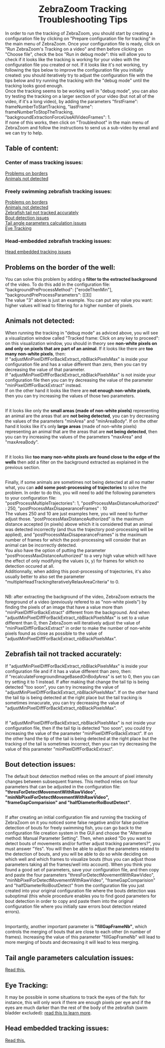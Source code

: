 <H1 CLASS="western" style="text-align:center;">ZebraZoom Tracking Troubleshooting Tips</H1>

In order to run the tracking of ZebraZoom, you should start by creating a configuration file by clicking on "Prepare configuration file for tracking" in the main menu of ZebraZoom. Once your configuration file is ready, click on "Run ZebraZoom's Tracking on a video" and then before clicking on "Choose file", check the box "Run in debug mode": this will allow you to check if it looks like the tracking is working for your video with the configuration file you created or not. If it looks like it's not working, try following the tips below to improve the configuration file you initially created: you should iteratively try to adjust the configuration file with the tips below and try running the tracking with the "debug mode" until the tracking looks good enough.<br/>
Once the tracking seems to be working well in "debug mode", you can also try testing the tracking on a larger section of your video (but not all of the video, if it's a long video), by adding the parameters "firstFrame": frameNumberToStartTracking, "lastFrame": frameNumberToStopTheTracking, "backgroundExtractionForceUseAllVideoFrames": 1.<br/>
If none of this works, then click on "Troubleshoot" in the main menu of ZebraZoom and follow the instructions to send us a sub-video by email and we can try to help.<br/>

<a name="tableofcontent"/>

<H2 CLASS="western">Table of content:</H2>

<H3 CLASS="western">Center of mass tracking issues:</H3>

[Problems on borders](#problemOnBorders)<br/>
[Animals not detected](#animalsNotDetected)<br/>

<H3 CLASS="western">Freely swimming zebrafish tracking issues:</H3>

[Problems on borders](#problemOnBorders)<br/>
[Animals not detected](#animalsNotDetected)<br/>
[Zebrafish tail not tracked accurately](#zebrafishTailNotDetected)<br/>
[Bout detection issues](#boutDetectionIssues)<br/>
[Tail angle parameters calculation issues](#tailAngleParametersCalculationIssues)<br/>
[Eye Tracking](#eyeTracking)<br/>

<H3 CLASS="western">Head-embedded zebrafish tracking issues:</H3>

[Head embedded tracking issues](#headEmbedded)<br/>

<a name="problemOnBorders"/>
<H2 CLASS="western">Problems on the border of the well:</H2>
You can solve this problem by adding a <b>filter to the extracted background</b> of the video. To do this add in the configuration file:<br/>
"backgroundPreProcessMethod": ["erodeThenMin"], "backgroundPreProcessParameters": [[3]]<br/>
The value "3" above is just an example. You can put any value you want: higher values will lead to filtering for a higher number of pixels.<br/>

<a name="animalsNotDetected"/>
<H2 CLASS="western">Animals not detected:</H2>

When running the tracking in "debug mode" as adviced above, you will see a visualization window called "Tracked frame: Click on any key to proceed": on this visualization window, you should in theory see <b>non-white pixels on and only on pixels that are part of an animal</b>. If it looks like there are <b>too many non-white pixels</b>, then:<br/>
If "adjustMinPixelDiffForBackExtract_nbBlackPixelsMax" is inside your configuration file and has a value different than zero, then you can try decreasing the value of that parameter.<br/>
If "adjustMinPixelDiffForBackExtract_nbBlackPixelsMax" is not inside your configuration file then you can try decreasing the value of the parameter "minPixelDiffForBackExtract" instead.<br/>
If on the other hand it looks like there are <b>not enough non-white pixels</b>, then you can try increasing the values of those two parameters.<br/><br/>

If it looks like only the <b>small areas (made of non-white pixels)</b> representing an animal are the areas that are <b>not being detected</b>, you can try decreasing the values of the parameters "minArea" and "minAreaBody". If on the other hand it looks like it's only <b>large areas</b> (made of non-white pixels) representing an animal that are the areas that are <b>not being detected</b>, then you can try increasing the values of the parameters "maxArea" and "maxAreaBody".<br/><br/>

If it looks like <b>too many non-white pixels are found close to the edge of the wells</b> then add a filter on the background extracted as explained in the previous section.<br/><br/>

Finally, if some animals are sometimes not being detected at all no matter what, you can <b>add some post-processing of trajectories</b> to solve the problem. In order to do this, you will need to add the following parameters to your configuration file:<br/>
"postProcessMultipleTrajectories": 1, "postProcessMaxDistanceAuthorized" : 250, "postProcessMaxDisapearanceFrames" : 10<br/>
The values 250 and 10 are just examples here, you will need to further adjust those. "postProcessMaxDistanceAuthorized" is the maximum distance accepted (in pixels) above which it is considered that an animal was detected incorrectly (and thus the trajectory post-processing will be applied), and "postProcessMaxDisapearanceFrames" is the maximum number of frames for which the post-processing will consider that an animal can be incorrectly detected.<br/>
You also have the option of putting the parameter "postProcessMaxDistanceAuthorized" to a very high value which will have the effect of only modifying the values (x, y) for frames for which no detection occured at all.<br/>
Additionnally, when adding this post-processing of trajectories, it's also usually better to also set the parameter "multipleHeadTrackingIterativelyRelaxAreaCriteria" to 0.<br/><br/>

NB: after extracting the background of the video, ZebraZoom extracts the foreground of a video (previously refered to as "non-white pixels") by finding the pixels of an image that have a value more than "minPixelDiffForBackExtract" different from the background. And when "adjustMinPixelDiffForBackExtract_nbBlackPixelsMax" is set to a value different than 0, then ZebraZoom will iteratively adjust the value of "minPixelDiffForBackExtract" in order to make the number of non-white pixels found as close as possible to the value of "adjustMinPixelDiffForBackExtract_nbBlackPixelsMax".<br/>

<a name="zebrafishTailNotDetected"/>

<H2 CLASS="western">Zebrafish tail not tracked accurately:</H2>
If "adjustMinPixelDiffForBackExtract_nbBlackPixelsMax" is inside your configuration file and if it has a value different than zero, then:<br/>
if "recalculateForegroundImageBasedOnBodyArea" is set to 0, then you can try setting it to 1 instead. If after making that change the tail tip is being detected "too soon", you can try increasing the value of "adjustMinPixelDiffForBackExtract_nbBlackPixelsMax". If on the other hand the tail tip is being detected at the right place but the tail tracking is sometimes innacurate, you can try decreasing the value of "adjustMinPixelDiffForBackExtract_nbBlackPixelsMax".<br/><br/>

If "adjustMinPixelDiffForBackExtract_nbBlackPixelsMax" is not inside your configuration file, then if the tail tip is detected "too soon", you could try increasing the value of the parameter "minPixelDiffForBackExtract". If on the other hand the tip of the tail is being detected at the right place but the tracking of the tail is sometimes incorrect, then you can try decreasing the value of this parameter "minPixelDiffForBackExtract".<br/>


<a name="boutDetectionIssues"/>
<H2 CLASS="western">Bout detection issues:</H2>

The default bout detection method relies on the amount of pixel intensity changes between subsequent frames. This method relies on four parameters that can be adjusted in the configuration file: <b>"thresForDetectMovementWithRawVideo", "minNbPixelForDetectMovementWithRawVideo", "frameGapComparision" and "halfDiameterRoiBoutDetect"</b>.<br/><br/>

If after creating an initial configuration file and running the tracking of ZebraZoom on it you noticed some false negative and/or false positive detection of bouts for freely swimming fish, you can go back to the configuration file creation system in the GUI and choose the "Alternative method: Manual Parameter Setting". Then, when asked "Do you want to detect bouts of movements and/or further adjust tracking parameters?", you must answer "Yes". You will then be able to adjust the parameters related to the detection of bouts, and you will be able to do so while deciding on which well and which frames to visualize bouts (thus you can adjust those parameters taking all the frames/well into account). When you think you found a good set of parameters, save your configuration file, and then copy and paste the four parameters "thresForDetectMovementWithRawVideo", "minNbPixelForDetectMovementWithRawVideo", "frameGapComparision" and "halfDiameterRoiBoutDetect" from the configuration file you just created into your original configuration file where the bouts detection was suboptimal (this whole procedure enables you to find good parameters for bout detection in order to copy and paste them into the original configuration file where you initially saw errors bout detection related errors).<br/><br/>

Importantly, another important parameter is <b>"fillGapFrameNb"</b>, which controls the merging of bouts that are close to each other (in number of frames). Increasing the value of this parameter "fillGapFrameNb" will lead to more merging of bouts and decreasing it will lead to less merging.<br/>

<a name="tailAngleParametersCalculationIssues"/>
<H2 CLASS="western">Tail angle parameters calculation issues:</H2>
<a href="https://github.com/oliviermirat/ZebraZoom#hyperparametersTailAngleSmoothBoutsAndBendsDetect" target="_blank">Read this.</a>


<a name="eyeTracking"/>
<H2 CLASS="western">Eye Tracking:</H2>
It may be possible in some situations to track the eyes of the fish: for instance, this will only work if there are enough pixels per eye and if the eyes are much darker than the rest of the body of the zebrafish (swim bladder excluded): <a href="https://github.com/oliviermirat/ZebraZoom#eyesTracking" target="_blank">read this to learn more</a>.


<a name="headEmbedded"/>
<H2 CLASS="western">Head embedded tracking issues:</H2>
<a href="https://github.com/oliviermirat/ZebraZoom#extremeHeadEmbeddedTailTracking" target="_blank">Read this.</a>

